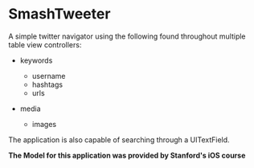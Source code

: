 # SmashTweeter
A simple twitter navigator using the following found throughout multiple table view controllers:

- keywords
	- username
	- hashtags
	- urls

- media
	- images

The application is also capable of searching through a UITextField. 

**The Model for this application was provided by Stanford's iOS course**


